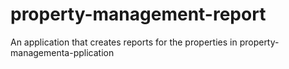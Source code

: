 # property-management-report
An application that creates reports for the properties in property-managementa-pplication
